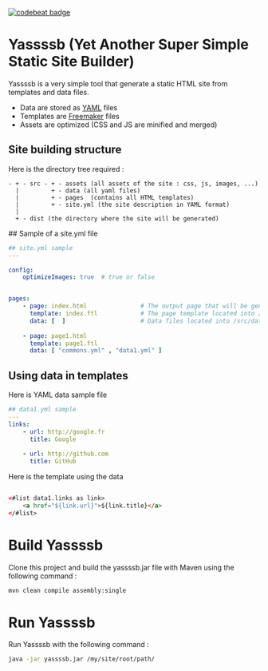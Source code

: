 [![codebeat badge](https://codebeat.co/badges/6d96fec7-fc34-43c7-87ff-408fc04e329d)](https://codebeat.co/projects/github-com-yassssb-yassssb-master)

# Yassssb (Yet Another Super Simple Static Site Builder)

Yassssb is a very simple tool that generate a static HTML site from templates and data files.

- Data are stored as [YAML](http://www.yaml.org/spec/1.2/spec.html) files
- Templates are [Freemaker](https://freemarker.apache.org/) files
- Assets are optimized (CSS and JS are minified and merged)


## Site building structure 

Here is the directory tree required :

```
- + - src - + - assets (all assets of the site : css, js, images, ...)
  |         + - data (all yaml files)
  |         + - pages  (contains all HTML templates)
  |         + - site.yml (the site description in YAML format)
  |    
  + - dist (the directory where the site will be generated)
```


## Sample of a site.yml file

``` yaml
## site.yml sample
---

config:
    optimizeImages: true  # true or false


pages:
    - page: index.html               # The output page that will be generated into /dist directory 
      template: index.ftl            # The page template located into /src/pages/
      data: [  ]                     # Data files located into /src/data/
    
    - page: page1.html
      template: page1.ftl
      data: [ "commons.yml" , "data1.yml" ]
```

## Using data in templates

Here is YAML data sample file 

``` yaml
## data1.yml sample
---
links:
    - url: http://google.fr
      title: Google
   
    - url: http://github.com
      title: GitHub
```

Here is the template using the data
``` html

<#list data1.links as link>
    <a href="${link.url}">${link.title}</a>
</#list>
```
 

# Build Yassssb

Clone this project and build the yassssb.jar file with Maven using the following command :
``` sh
mvn clean compile assembly:single
```

# Run Yassssb

Run Yassssb with the following command :
``` sh
java -jar yassssb.jar /my/site/root/path/
```


      

